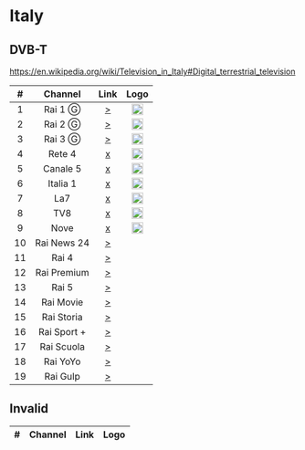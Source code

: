 <h1>Italy</h1>

<h2>DVB-T</h2>

https://en.wikipedia.org/wiki/Television_in_Italy#Digital_terrestrial_television

| #   | Channel        | Link  | Logo |
|:---:|:--------------:|:-----:|:-----:
| 1   | Rai 1 Ⓖ       | [>](https://mediapolis.rai.it/relinker/relinkerServlet.htm?cont=2606803) | <img height="20" src="https://i.imgur.com/CAx7yRm.png"/> |
| 2   | Rai 2 Ⓖ       | [>](https://mediapolis.rai.it/relinker/relinkerServlet.htm?cont=308718) | <img height="20" src="https://i.imgur.com/zA0PTcs.png"/> |
| 3   | Rai 3 Ⓖ       | [>](https://mediapolis.rai.it/relinker/relinkerServlet.htm?cont=308709) | <img height="20" src="https://i.imgur.com/9kuQCIi.png"/> |
| 4   | Rete 4         | [x]() | <img height="20" src="https://i.imgur.com/GWx2Fkl.png"/> |
| 5   | Canale 5       | [x]() | <img height="20" src="https://i.imgur.com/p6YdiR1.png"/> |
| 6   | Italia 1       | [x]() | <img height="20" src="https://i.imgur.com/oCiOxBG.png"/> |
| 7   | La7            | [x]() | <img height="20" src="https://i.imgur.com/F90mpSa.png"/> |
| 8   | TV8            | [x]() | <img height="20" src="https://i.imgur.com/xvoHVOU.png"/> |
| 9   | Nove           | [x]() | <img height="20" src="https://i.imgur.com/Hp723RU.png"/> |
| 10  | Rai News 24    | [>](http://mediapolis.rai.it/relinker/relinkerServlet.htm?cont=1) |
| 11  | Rai 4          | [>](https://mediapolis.rai.it/relinker/relinkerServlet.htm?cont=746966) |
| 12  | Rai Premium    | [>](https://mediapolis.rai.it/relinker/relinkerServlet.htm?cont=746992) |
| 13  | Rai 5          | [>](https://mediapolis.rai.it/relinker/relinkerServlet.htm?cont=395276) |
| 14  | Rai Movie      | [>](https://mediapolis.rai.it/relinker/relinkerServlet.htm?cont=747002) |
| 15  | Rai Storia     | [>](https://mediapolis.rai.it/relinker/relinkerServlet.htm?cont=746990) |
| 16  | Rai Sport +    | [>](https://mediapolis.rai.it/relinker/relinkerServlet.htm?cont=358025) |
| 17  | Rai Scuola     | [>](https://mediapolis.rai.it/relinker/relinkerServlet.htm?cont=747011) |
| 18  | Rai YoYo       | [>](https://mediapolis.rai.it/relinker/relinkerServlet.htm?cont=746899) |
| 19  | Rai Gulp       | [>](https://mediapolis.rai.it/relinker/relinkerServlet.htm?cont=746953) |

<h2>Invalid</h2>

| #   | Channel        | Link  | Logo |
|:---:|:--------------:|:-----:|:-----:
